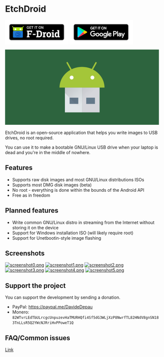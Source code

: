# EtchDroid

[![F-Droid](docs/img/get-from-fdroid-small.png)](https://f-droid.org/packages/eu.depau.etchdroid/) [![Google Play](docs/img/get-from-googleplay-small.png)](https://play.google.com/store/apps/details?id=eu.depau.etchdroid)

![EtchDroid](docs/img/playstore_banner.png)

EtchDroid is an open-source application that helps you write images to USB drives, no root required.

You can use it to make a bootable GNU/Linux USB drive when your laptop is dead and you're in the middle of nowhere.

## Features
- Supports raw disk images and most GNU/Linux distributions ISOs
- Supports most DMG disk images (beta)
- No root - everything is done within the bounds of the Android API
- Free as in freedom

## Planned features
- Write common GNU/Linux distro in streaming from the Internet without storing it on the device
- Support for Windows installation ISO (will likely require root)
- Support for Unetbootin-style image flashing

## Screenshots

[![screenshot0.png](https://s22.postimg.cc/pzx4pygy5/image.png)](https://postimg.cc/image/pzx4pygy5/) [![screenshot1.png](https://s22.postimg.cc/o845v25b1/image.png)](https://postimg.cc/image/o845v25b1/) [![screenshot2.png](https://s22.postimg.cc/cj0673m25/image.png)](https://postimg.cc/image/cj0673m25/) [![screenshot3.png](https://s22.postimg.cc/c68s0xbi5/image.png)](https://postimg.cc/image/c68s0xbi5/) [![screenshot4.png](https://s22.postimg.cc/77l9men4t/image.png)](https://postimg.cc/image/77l9men4t/) [![screenshot5.png](https://s22.postimg.cc/3nzbwlcp9/image.png)](https://postimg.cc/image/3nzbwlcp9/)

## Support the project

You can support the development by sending a donation.

- PayPal: https://paypal.me/DavideDepau
- Monero: `82WTvrLEdTbULrcgcUnpuzevHaTMURHQfi4Sf5dG3WLjXzP8NwrfTL82HNdV8gnSN183TnLLsR5Q2YWcNJRriHvPPoweT1Q`

## FAQ/Common issues

[Link](https://etchdroid.depau.eu/faq)

